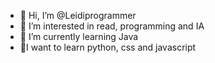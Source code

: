 - 👋 Hi, I’m @Leidiprogrammer
- 👀 I’m interested in read, programming and IA
- 🌱 I’m currently learning Java
- 💞I want to learn python, css and javascript

<!---
Leidiprogrammer/Leidiprogrammer is a ✨ special ✨ repository because its `README.md` (this file) appears on your GitHub profile.
You can click the Preview link to take a look at your changes.
--->
